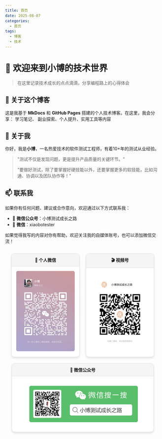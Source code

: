 ```yaml
---
title: 首页
date: 2025-08-07
categories:
  - 首页
tags:
  - 博客
  - 技术
---
```


# 🎉 欢迎来到小博的技术世界

> 在这里记录技术成长的点点滴滴，分享编程路上的心得体会

## 🚀 关于这个博客

这是我基于 **MkDocs** 和 **GitHub Pages** 搭建的个人技术博客。在这里，我会分享：
学习笔记、 副业探索、个人提升、实用工具等内容

## 👋 关于我

你好，我是**小博**，一名热爱技术的软件测试工程师，有着10+年的测试从业经验。

> "测试不仅是发现问题，更是提升产品质量的关键环节。"
>
> "要做好测试，除了要掌握好硬技能以外，还要掌握更多的软技能，比如沟通、协调以及团队协作等！"

## 📫 联系我

如果你有任何问题、建议或合作意向，欢迎通过以下方式联系我：

- 📱 **微信公众号**：小博测试成长之路
- 📧 **微信**：xiaobotester


如果觉得我写的内容对你有帮助，欢迎关注我的自媒体账号，也可以添加微信交流！

<div class="social-media">
  <div class="social-card">
    <div class="card-header">📲 个人微信</div>
    <div class="card-image">
      <img src="./images/个人微信.jpg" alt="个人微信" width="200">
    </div>
  </div>
  
  <div class="social-card">
    <div class="card-header">🎬 视频号</div>
    <div class="card-image">
      <img src="./images/微信视频号.jpg" alt="视频号" width="200">
    </div>
  </div>
  
  <div class="social-card wide-card">
    <div class="card-header">📢 微信公众号</div>
    <div class="card-image">
      <img src="./images/微信公众号搜一搜.jpg" alt="微信公众号" width="400">
    </div>
  </div>
</div>

<style>
.social-media {
  display: flex;
  flex-wrap: wrap;
  justify-content: center;
  gap: 20px;
  margin: 30px 0;
}

.social-card {
  border: 1px solid #e0e0e0;
  border-radius: 10px;
  overflow: hidden;
  box-shadow: 0 4px 6px rgba(0,0,0,0.1);
  transition: transform 0.3s ease;
  background-color: #fff;
  width: 220px;
}

.social-card:hover {
  transform: translateY(-5px);
}

.wide-card {
  width: 460px;
}

.card-header {
  background-color: #f5f5f5;
  padding: 10px;
  text-align: center;
  font-weight: bold;
  border-bottom: 1px solid #e0e0e0;
}

.card-image {
  padding: 15px;
  text-align: center;
}

.card-image img {
  max-width: 100%;
  height: auto;
  border-radius: 5px;
}
</style>